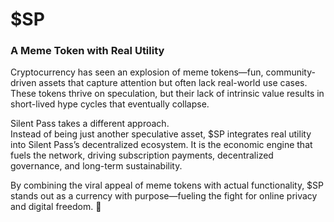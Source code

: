 # $SP

### A Meme Token with Real Utility

Cryptocurrency has seen an explosion of meme tokens—fun, community-driven assets that capture attention but often lack real-world use cases. These tokens thrive on speculation, but their lack of intrinsic value results in short-lived hype cycles that eventually collapse.



Silent Pass takes a different approach. \
Instead of being just another speculative asset, $SP integrates real utility into Silent Pass’s decentralized ecosystem. It is the economic engine that fuels the network, driving subscription payments, decentralized governance, and long-term sustainability.



By combining the viral appeal of meme tokens with actual functionality, $SP stands out as a currency with purpose—fueling the fight for online privacy and digital freedom. 🚀

